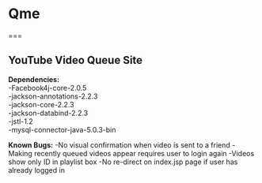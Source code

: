 <h1>Qme</h2>
===

<h2>YouTube Video Queue Site</h2>

**Dependencies:**  
-Facebook4j-core-2.0.5  
-jackson-annotations-2.2.3  
-jackson-core-2.2.3  
-jackson-databind-2.2.3  
-jstl-1.2  
-mysql-connector-java-5.0.3-bin  

**Known Bugs:**
-No visual confirmation when video is sent to a friend
-Making recently queued videos appear requires user to login again
-Videos show only ID in playlist box
-No re-direct on index.jsp page if user has already logged in
